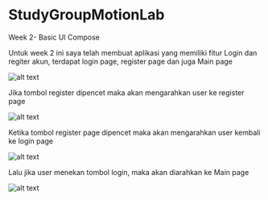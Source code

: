 ﻿# StudyGroupMotionLab

Week 2- Basic UI Compose

Untuk week 2 ini saya telah membuat aplikasi yang memiliki fitur Login dan regiter akun, terdapat login page, register page dan juga Main page

![alt text](image.png)

Jika tombol register dipencet maka akan mengarahkan user ke register page

![alt text](image-1.png)

Ketika tombol register page dipencet maka akan mengarahkan user kembali ke login page

![alt text](image-2.png)

Lalu jika user menekan tombol login, maka akan diarahkan ke Main page

![alt text](image-3.png)
